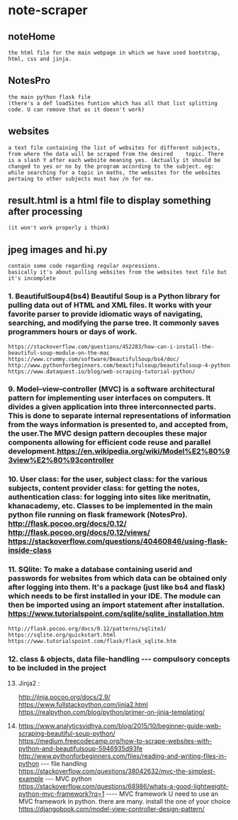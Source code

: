 # note-scraper #

## noteHome ##
    the html file for the main webpage in which we have used bootstrap, html, css and jinja.

## NotesPro ##
    the main python flask file 
    (there's a def loadSites funtion which has all that list splitting code. U can remove that as it doesn't work)

## websites ##
    a text file containing the list of websites for different subjects, from where the data will be scraped from the desired    topic. There is a slash Y after each website meaning yes. (Actually it should be changed to yes or no by the program according to the subject. eg: while searching for a topic in maths, the websites for the websites pertaing to other subjects must hav /n for no.

## result.html is a html file to display something after processing ##
    (it won't work properly i think)


## jpeg images and hi.py ##
    contain some code regarding regular expressions. 
    basically it's about pulling websites from the websites text file but it's incomplete


### 1. BeautifulSoup4(bs4) Beautiful Soup is a Python library for pulling data out of HTML and XML files. It works with your favorite parser to provide idiomatic ways of navigating, searching, and modifying the parse tree. It commonly saves programmers hours or days of work. ###
	https://stackoverflow.com/questions/452283/how-can-i-install-the-beautiful-soup-module-on-the-mac
	https://www.crummy.com/software/BeautifulSoup/bs4/doc/
	http://www.pythonforbeginners.com/beautifulsoup/beautifulsoup-4-python
	https://www.dataquest.io/blog/web-scraping-tutorial-python/


### 9. Model–view–controller (MVC) is a software architectural pattern for implementing user interfaces on computers. It divides a given application into three interconnected parts. This is done to separate internal representations of information from the ways information is presented to, and accepted from, the user.The MVC design pattern decouples these major components allowing for efficient code reuse and parallel development.https://en.wikipedia.org/wiki/Model%E2%80%93view%E2%80%93controller 


### 10. User class: for the user, subject class: for the various subjects, content provider class: for getting the notes, authentication class: for logging into sites like meritnatin, khanacademy, etc. Classes to be implemented in the main python file running on flask framework (NotesPro). http://flask.pocoo.org/docs/0.12/   http://flask.pocoo.org/docs/0.12/views/   https://stackoverflow.com/questions/40460846/using-flask-inside-class     


### 11. SQlite: To make a database containing userid and passwords for websites from which data can be obtained only after logging into them. It's a package (just like bs4 and flask) which needs to be first installed in your IDE. The module can then be imported using an import statement after installation. https://www.tutorialspoint.com/sqlite/sqlite_installation.htm
	http://flask.pocoo.org/docs/0.12/patterns/sqlite3/     https://sqlite.org/quickstart.html      https://www.tutorialspoint.com/flask/flask_sqlite.htm


### 12. class & objects, data file-handling ---  compulsory concepts to be included in the project


13. Jinja2 :

	http://jinja.pocoo.org/docs/2.9/
    https://www.fullstackpython.com/jinja2.html
    https://realpython.com/blog/python/primer-on-jinja-templating/

14. https://www.analyticsvidhya.com/blog/2015/10/beginner-guide-web-scraping-beautiful-soup-python/
    https://medium.freecodecamp.org/how-to-scrape-websites-with-python-and-beautifulsoup-5946935d93fe
    http://www.pythonforbeginners.com/files/reading-and-writing-files-in-python  --- file handling
    https://stackoverflow.com/questions/38042632/mvc-the-simplest-example  --- MVC python
    https://stackoverflow.com/questions/68986/whats-a-good-lightweight-python-mvc-framework?rq=1 ---- MVC framework
    U need to use an MVC framework in python. there are many. install the one of your choice
    https://djangobook.com/model-view-controller-design-pattern/
    
